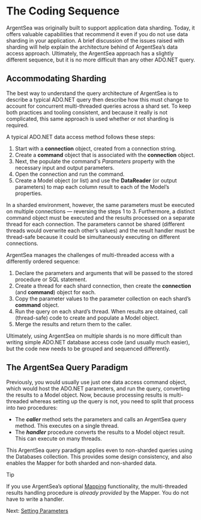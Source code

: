# The Coding Sequence

ArgentSea was originally built to support application data sharding. Today, it offers valuable capabilities that recommend it even if you do not use data sharding in your application. A brief discussion of the issues raised with sharding will help explain the architecture behind of ArgentSea’s data access approach. Ultimately, the ArgentSea approach has a slightly different sequence, but it is no more difficult than any other ADO.NET query.

## Accommodating Sharding

The best way to understand the query architecture of ArgentSea is to describe a typical ADO.NET query then describe how this must change to account for concurrent multi-threaded queries across a shard set. To keep both practices and tooling consistent, and because it really is not complicated, this same approach is used whether or not sharding is required.

A typical ADO.NET data access method follows these steps:

1. Start with a __connection__ object, created from a connection string.
2. Create a __command__ object that is associated with the __connection__ object.
3. Next, the populate the command's *Parameters* property with the necessary input and output parameters.
4. Open the connection and run the command.
5. Create a Model object (or list) and use the __DataReader__ (or output parameters) to map each column result to each of the Model’s properties.

In a sharded environment, however, the same parameters must be executed on multiple connections — reversing the steps 1 to 3. Furthermore, a distinct command object must be executed and the results processed on a separate thread for each connection. The parameters cannot be shared (different threads would overwrite each other’s values) and the result handler must be thread-safe because it could be simultaneously executing on different connections.

ArgentSea manages the challenges of multi-threaded access with a differently ordered sequence:

1. Declare the parameters and arguments that will be passed to the stored procedure or SQL statement.
2. Create a thread for each shard connection, then create the __connection__ (and __command__) object for each.
3. Copy the parameter values to the parameter collection on each shard’s __command__ object.
4. Run the query on each shard’s thread. When results are obtained, call (thread-safe) code to create and populate a Model object.
5. Merge the results and return them to the caller.

Ultimately, using ArgentSea on multiple shards is no more difficult than writing simple ADO.NET database access code (and usually much easier), but the code new needs to be grouped and sequenced differently.

## The ArgentSea Query Paradigm

Previously, you would usually use just one data access command object, which would host the ADO.NET parameters, and run the query, converting the results to a Model object. Now, because processing results is multi-threaded whereas setting up the query is not, you need to split that process into *two* procedures:

* The __*caller*__ method sets the parameters and calls an ArgentSea query method. This executes on a single thread.
* The __*handler*__ procedure converts the results to a Model object result. This can execute on many threads.

This ArgentSea query paradigm applies even to non-sharded queries using the Databases collection. This provides some design consistency, and also enables the Mapper for both sharded and non-sharded data.

> [!TIP]
> If you use ArgentSea’s optional [Mapping](../mapping/mapping.md) functionality, the multi-threaded results handling procedure is *already provided* by the Mapper. You do not have to write a handler.

Next: [Setting Parameters](setparameters.md)
